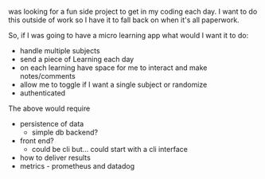 was looking for a fun side project to get in my coding each day. I want to do this outside of work so I have it to fall back on when it's all paperwork.

So, if I was going to have a micro learning app what would I want it to do:

- handle multiple subjects 
- send a piece of Learning each day
- on each learning have space for me to interact and make notes/comments
- allow me to toggle if I want a single subject or randomize
- authenticated

The above would require
- persistence of data 
	- simple db backend?
- front end?
	- could be cli but... could start with a cli interface 
- how to deliver results
- metrics - prometheus and datadog

